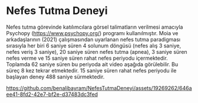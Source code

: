 
# Nefes Tutma Deneyi

Nefes tutma görevinde katılımcılara görsel talimatların verilmesi amacıyla Psychopy (https://www.psychopy.org/) programı kullanılmıştır. Moia ve arkadaşlarının (2021) çalışmasından uyarlanan nefes tutma paradigması sırasıyla her biri 6 saniye süren 4 solunum döngüsü (nefes alış 3 saniye, nefes veriş 3 saniye), 20 saniye süren nefes tutma (apnea), 3 saniye süren nefes verme ve 15 saniye süren rahat nefes periyodu içermektedir. Toplamda 62 saniye süren bu periyoda ait video aşağıda görülebilir. Bu süreç 8 kez tekrar etmektedir. 15 saniye süren rahat nefes periyodu ile başlayan deney 488 saniye sürmektedir.

https://github.com/benalibayram/NefesTutmaDeneyi/assets/19269262/646aee41-8fd2-42e7-bf2e-d37483dc3fed

